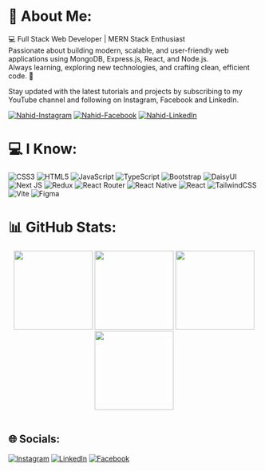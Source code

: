 # 💫 About Me:
💻 Full Stack Web Developer | MERN Stack Enthusiast<br>Passionate about building modern, scalable, and user-friendly web applications using MongoDB, Express.js, React, and Node.js.<br>Always learning, exploring new technologies, and crafting clean, efficient code. 🚀

Stay updated with the latest tutorials and projects by subscribing to my YouTube channel and following on Instagram, Facebook and LinkedIn.

[![Nahid-Instagram](https://img.shields.io/badge/Instagram-Nahid%20-red?logo=instagram&logoColor=white)](https://www.instagram.com/utsob.rowza.jami) [![Nahid-Facebook](https://img.shields.io/badge/Facebook-Nahid%20-blue?logo=facebook&logoColor=white)](https://www.facebook.com/utsob.rowza.jami) [![Nahid-LinkedIn](https://img.shields.io/badge/LinkedIn-Nahid%20-green?logo=linkedin&logoColor=white)](https://www.linkedin.com/in/Nahid-Hasan-Utsob)




# 💻 I Know:

![CSS3](https://img.shields.io/badge/css3-%231572B6.svg?style=for-the-badge&logo=css3&logoColor=white) ![HTML5](https://img.shields.io/badge/html5-%23E34F26.svg?style=for-the-badge&logo=html5&logoColor=white) ![JavaScript](https://img.shields.io/badge/javascript-%23323330.svg?style=for-the-badge&logo=javascript&logoColor=%23F7DF1E) ![TypeScript](https://img.shields.io/badge/typescript-%23007ACC.svg?style=for-the-badge&logo=typescript&logoColor=white)  ![Bootstrap](https://img.shields.io/badge/bootstrap-%238511FA.svg?style=for-the-badge&logo=bootstrap&logoColor=white) ![DaisyUI](https://img.shields.io/badge/daisyui-5A0EF8?style=for-the-badge&logo=daisyui&logoColor=white)  ![Next JS](https://img.shields.io/badge/Next-black?style=for-the-badge&logo=next.js&logoColor=white) ![Redux](https://img.shields.io/badge/redux-%23593d88.svg?style=for-the-badge&logo=redux&logoColor=white) ![React Router](https://img.shields.io/badge/React_Router-CA4245?style=for-the-badge&logo=react-router&logoColor=white) ![React Native](https://img.shields.io/badge/react_native-%2320232a.svg?style=for-the-badge&logo=react&logoColor=%2361DAFB) ![React](https://img.shields.io/badge/react-%2320232a.svg?style=for-the-badge&logo=react&logoColor=%2361DAFB)  ![TailwindCSS](https://img.shields.io/badge/tailwindcss-%2338B2AC.svg?style=for-the-badge&logo=tailwind-css&logoColor=white) ![Vite](https://img.shields.io/badge/vite-%23646CFF.svg?style=for-the-badge&logo=vite&logoColor=white)  ![Figma](https://img.shields.io/badge/figma-%23F24E1E.svg?style=for-the-badge&logo=figma&logoColor=white)


# 📊 GitHub Stats:
<div align="center">
<img height="158em" src="https://github-profile-summary-cards.vercel.app/api/cards/profile-details?username=Nahid-Hasan-Utsob&theme=radical">
  <img height="158em" src="https://github-contributor-stats.vercel.app/api?username=Nahid-Hasan-Utsob&hide_border=true&limit=5&theme=radical&combine_all_yearly_contributions=true">
<img height="158em" src="https://github-readme-stats.vercel.app/api/top-langs/?username=Nahid-Hasan-Utsob&theme=radical&hide_border=true&include_all_commits=true&count_private=false&layout=compact">
<img height="158em" src="https://github-profile-summary-cards.vercel.app/api/cards/stats?username=Nahid-Hasan-Utsob&theme=radical">

</div>

</div><br>


## 🌐 Socials:
[![Instagram](https://img.shields.io/badge/Instagram-%23E4405F.svg?logo=Instagram&logoColor=white)](https://instagram.com/utsob.rowza.jami) 
[![LinkedIn](https://img.shields.io/badge/LinkedIn-%230077B5.svg?logo=linkedin&logoColor=white)](https://linkedin.com/in/Nahid-Hasan-Utsob) 
[![Facebook](https://img.shields.io/badge/Facebook-%FF0000.svg?logo=Facebook&logoColor=white)](https://www.facebook.com/utsob.rowza.jami) 

